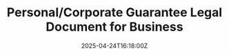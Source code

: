 ---
title: Personal/Corporate Guarantee Legal Document for Business
linkTitle: Personal/Corporate Guarantee Legal Document for Business
date: '2025-04-24T16:18:00Z'
weight: 1
description: No content
draft: false
ref: personalcorporate-guarantee-legal-document-for-business
---